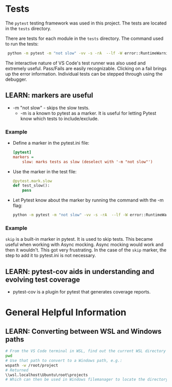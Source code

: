 
# Tests
The `pytest` testing framework was used in this project.  The tests are located in the `tests` directory.

There are tests for each module in the `tests` directory. The command used to run the tests:

```bash
 python -m pytest -m "not slow" -vv -s -rA  --lf -W error::RuntimeWarning tests/test_power_code.py
```
The interactive nature of VS Code's test runner was also used and extremely useful.  Pass/Fails are easily recognizable. Clicking on a fail brings up the error information.  Individual tests can be stepped through using the debugger.

## LEARN: markers are useful
- -m "not slow" - skips the slow tests.
    - -m is a known to pytest as a marker. It is useful for letting Pytest know which tests to include/exclude.
### Example
- Define a marker in the pytest.ini file:
    ```ini
    [pytest]
    markers =
        slow: marks tests as slow (deselect with '-m "not slow"')
    ```
- Use the marker in the test file:
    ```python
    @pytest.mark.slow
    def test_slow():
        pass
    ```
- Let Pytest know about the marker by running the command with the -m flag:
    ```bash
    python -m pytest -m "not slow" -vv -s -rA  --lf -W error::RuntimeWarning tests/test_power_code.py
    ```
### Example
`skip` is a built-in marker in pytest. It is used to skip tests.  This became useful when working with Async mocking.  Async mocking would work and then it wouldn't. This got very frustrating.  In the case of the `skip` marker, the step to add it to pytest.ini is not necessary.

## LEARN: pytest-cov aids in understanding and evolving test coverage
- pytest-cov is a plugin for pytest that generates coverage reports.

# General Helpful Information

## LEARN: Converting between WSL and Windows paths

```bash
# From the VS Code terminal in WSL, find out the current WSL directory path
pwd
# Use that path to convert to a Windows path, e.g.:
wspath -w /root/project
# Returned
\\wsl.localhost\Ubuntu\root\projects
# Which can then be used in Windows filemanager to locate the directory.
```
